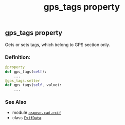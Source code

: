 ﻿---
title: gps_tags property
second_title: Aspose.CAD for Python via .NET API References
description: 
type: docs
weight: 640
url: /python-net/aspose.cad.exif/exifdata/gps_tags/
is_root: false
---

## gps_tags property


Gets or sets tags, which belong to GPS section only.
### Definition:
```python
@property
def gps_tags(self):
    ...
@gps_tags.setter
def gps_tags(self, value):
    ...
```

### See Also
* module [`aspose.cad.exif`](../../)
* class [`ExifData`](/cad/python-net/aspose.cad.exif/exifdata)
